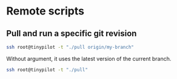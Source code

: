 # Remote scripts

## Pull and run a specific git revision

```bash
ssh root@tinypilot -t "./pull origin/my-branch"
```

Without argument, it uses the latest version of the current branch.

```bash
ssh root@tinypilot -t "./pull"
```
